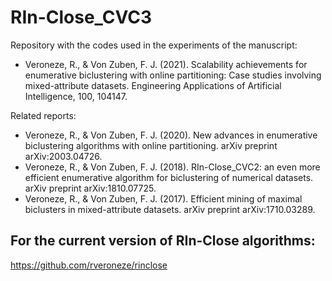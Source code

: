 # RIn-Close_CVC3

Repository with the codes used in the experiments of the manuscript:
- Veroneze, R., & Von Zuben, F. J. (2021). Scalability achievements for enumerative biclustering with online partitioning: Case studies involving mixed-attribute datasets. Engineering Applications of Artificial Intelligence, 100, 104147.

Related reports:
- Veroneze, R., & Von Zuben, F. J. (2020). New advances in enumerative biclustering algorithms with online partitioning. arXiv preprint arXiv:2003.04726.
- Veroneze, R., & Von Zuben, F. J. (2018). RIn-Close_CVC2: an even more efficient enumerative algorithm for biclustering of numerical datasets. arXiv preprint arXiv:1810.07725.
- Veroneze, R., & Von Zuben, F. J. (2017). Efficient mining of maximal biclusters in mixed-attribute datasets. arXiv preprint arXiv:1710.03289.


## For the current version of RIn-Close algorithms:
https://github.com/rveroneze/rinclose

